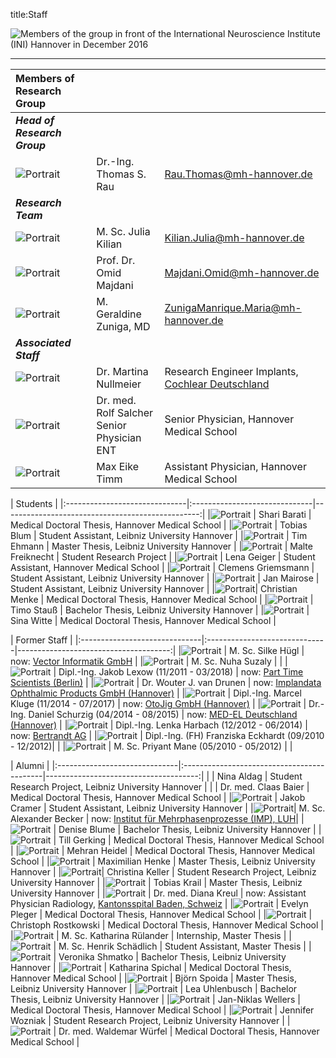 title:Staff

![Members of the group in front of the International Neuroscience Institute (INI) Hannover in December 2016](staff/IMG_3688_cut.jpg "Members of the group in front of the International Neuroscience Institute (INI) Hannover in December 2016")

- - - 


| Members of Research Group																							|||
|:--|:------------------|:--------------------------------------|
|***Head of Research Group*** |||
|![Portrait](staff/Thomas.jpg) | Dr.-Ing. Thomas S. Rau         | Rau.Thomas@mh-hannover.de   |
|***Research Team*** ||
|![Portrait](staff/empty.jpg)  | M. Sc. Julia Kilian             | Kilian.Julia@mh-hannover.de |
|![Portrait](staff/Omid.jpg) | Prof. Dr. Omid Majdani           | Majdani.Omid@mh-hannover.de        |
|![Portrait](staff/geraldine.jpg) | M. Geraldine Zuniga, MD			| ZunigaManrique.Maria@mh-hannover.de	  |
| ***Associated Staff*** |||																	|
|![Portrait](staff/empty.jpg) | Dr. Martina Nullmeier					| Research Engineer Implants, [Cochlear Deutschland](http://www.cochlear.de)|
|![Portrait](staff/rolf.jpg) | Dr. med. Rolf Salcher  <br> Senior Physician ENT     		| Senior Physician, Hannover Medical School|
|![Portrait](staff/maxt.png) | Max Eike Timm     						| Assistant Physician, Hannover Medical School|


| Students                                                                                             |
|:------------------------------|:------------------------------|-------------------------------------------------:|
|![Portrait](staff/empty.jpg) 	| Shari Barati								| Medical Doctoral Thesis, Hannover Medical School 	|
|![Portrait](staff/tobias.png) 	| Tobias Blum 								| Student Assistant, Leibniz University Hannover      |
|![Portrait](staff/empty.jpg) 	| Tim Ehmann                  | Master Thesis, Leibniz University Hannover |
|![Portrait](staff/empty.jpg) 	| Malte Freiknecht            | Student Research Project |
|![Portrait](staff/lena.jpg)	| Lena Geiger								| Student Assistant, Hannover Medical School		| 
|![Portrait](staff/empty.jpg) 	| Clemens Griemsmann						| Student Assistant, Leibniz University Hannover      |
|![Portrait](staff/empty.jpg)	| Jan Mairose								| Student Assistant, Leibniz University Hannover 	| 
|![Portrait](staff/christianm.png)| Christian Menke							| Medical Doctoral Thesis, Hannover Medical School	|
|![Portrait](staff/empty.jpg)   | Timo Stauß                  | Bachelor Thesis, Leibniz University Hannover | 
|![Portrait](staff/empty.jpg) 	| Sina Witte 				    			| Medical Doctoral Thesis, Hannover Medical School  |



| Former Staff																							|
|:------------------------------|:------------------------------|--------------------------------------:|
|![Portrait](staff/empty.jpg)  	| M. Sc. Silke Hügl                			 | now: [Vector Informatik GmbH](https://www.vector.com/de/de/) 	|
|![Portrait](staff/nuha.jpg) 	  | M. Sc. Nuha Suzaly			   			 |     	|
|![Portrait](staff/Jakob.jpg)   | Dipl.-Ing. Jakob Lexow (11/2011 - 03/2018) | now: [Part Time Scientists (Berlin)](https://ptscientists.com/)         |
|![Portrait](staff/Wouter.jpg)  | Dr. Wouter J. van Drunen                   | now: [Implandata Ophthalmic Products GmbH (Hannover)](http://www.implandata.com) |
|![Portrait](staff/Marcel.jpg)  | Dipl.-Ing. Marcel Kluge (11/2014 - 07/2017)	| now: [OtoJig GmbH (Hannover)](http://www.otojig.com/)  |
|![Portrait](staff/daniel.png)  | Dr.-Ing. Daniel Schurzig  (04/2014 - 08/2015) | now: [MED-EL Deutschland (Hannover)](www.medel.com) |
|![Portrait](staff/lenka.png)   | Dipl.-Ing. Lenka Harbach  (12/2012 - 06/2014) | now: [Bertrandt AG](https://www.bertrandt.com/)                          				|
|![Portrait](staff/empty.jpg)    | Dipl.-Ing. (FH) Franziska Eckhardt  (09/2010 - 12/2012)|                           		|
|![Portrait](staff/empty.jpg)    | M. Sc. Priyant Mane  (05/2010 - 05/2012)   |  |



| Alumni                                                                                            |
|:------------------------------|:-------------------------------------------|--------------------------------------:|
|	                              | Nina Aldag								| Student Research Project, Leibniz University Hannover 	|
|                          	    | Dr. med. Claas Baier					| Medical Doctoral Thesis, Hannover Medical School	|
|![Portrait](staff/jakobc.jpg)	| Jakob Cramer 								| Student Assistant, Leibniz University Hannover     |
|![Portrait](staff/alexbecker.jpg)| M. Sc. Alexander Becker 				| now: [Institut für Mehrphasenprozesse (IMP), LUH](https://www.imp.uni-hannover.de/11.html?&no_cache=1&tx_tkinstpersonen_pi1%5Balias%5D=Becker1)|
|![Portrait](staff/deniseb.png)   | Denise Blume 							| Bachelor Thesis, Leibniz University Hannover      |
|![Portrait](staff/till.jpg) 	    | Till Gerking								| Medical Doctoral Thesis, Hannover Medical School	|
|![Portrait](staff/empty.jpg) 	  | Mehran Heidel 							| Medical Doctoral Thesis, Hannover Medical School	|
|![Portrait](staff/max.png)		  | Maximilian Henke						| Master Thesis, Leibniz University Hannover   		|
|![Portrait](staff/christina.jpg)| Christina Keller				    		| Student Research Project, Leibniz University Hannover  |
|![Portrait](staff/empty.jpg) 	  | Tobias Krail								| Master Thesis, Leibniz University Hannover      |
|![Portrait](staff/Diana.jpg) 	  | Dr. med. Diana Kreul					| now: Assistant Physician Radiology, [Kantonsspital Baden, Schweiz](https://www.kantonsspitalbaden.ch/Fachbereiche/Radiologie/index.html)	|
|![Portrait](staff/evelynp.png)   | Evelyn Pleger							   	| Medical Doctoral Thesis, Hannover Medical School	|
|![Portrait](staff/christoph.jpg) | Christoph Rostkowski					| Medical Doctoral Thesis, Hannover Medical School	|
|![Portrait](staff/katharina.jpg) | M. Sc. Katharina Rülander				| Internship, Master Thesis							 |
|![Portrait](staff/henrik.png)	  | M. Sc. Henrik Schädlich				 	| Student Assistant, Master Thesis   |
|![Portrait](staff/empty.jpg) 	  | Veronika Shmatko						| Bachelor Thesis, Leibniz University Hannover		|
|![Portrait](staff/empty.jpg) 	  | Katharina Spichal							| Medical Doctoral Thesis, Hannover Medical School	|
|![Portrait](staff/bjoern.jpg)	  | Björn Spoida							| Master Thesis, Leibniz University Hannover   		|
|![Portrait](staff/lea.png)		    | Lea Uhlenbusch 							| Bachelor Thesis, Leibniz University Hannover      |
|![Portrait](staff/empty.jpg) 	| Jan-Niklas Wellers						| Medical Doctoral Thesis, Hannover Medical School  |
|![Portrait](staff/jennifer.jpg)  | Jennifer Wozniak				    	| Student Research Project, Leibniz University Hannover  |
|![Portrait](staff/empty.jpg) 	  | Dr. med. Waldemar Würfel				| Medical Doctoral Thesis, Hannover Medical School	|


